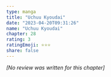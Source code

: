 ```yaml
---
type: manga
title: "Uchuu Kyoudai"
date: "2023-04-20T09:31:26"
name: "Uchuu Kyoudai"
chapter: 28
rating: 3
ratingEmoji: ⭐️⭐️⭐️
share: false
---
```


_[No review was written for this chapter]_
